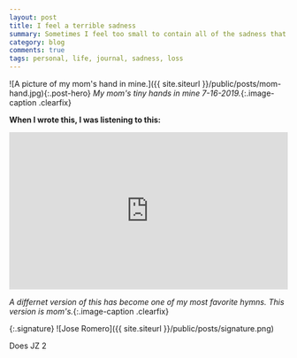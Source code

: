 ```yaml
---
layout: post
title: I feel a terrible sadness
summary: Sometimes I feel too small to contain all of the sadness that is inside of me.
category: blog
comments: true
tags: personal, life, journal, sadness, loss 
---
```


![A picture of my mom's hand in mine.]({{ site.siteurl }}/public/posts/mom-hand.jpg){:.post-hero}
*My mom's tiny hands in mine 7-16-2019.*{:.image-caption .clearfix}

**When I wrote this, I was listening to this:**
 <style>.embed-container { position: relative; padding-bottom: 56.25%; height: 0; overflow: hidden; max-width: 100%; } .embed-container iframe, .embed-container object, .embed-container embed { position: absolute; top: 0; left: 0; width: 100%; height: 100%; }</style>
<div class='embed-container'><iframe src='https://www.youtube.com/embed/J2Ceyk8cZOk?rel=0&amp;t=27s&amp;showinfo=0' frameborder='0' allowfullscreen></iframe></div>

*A differnet version of this has become one of my most favorite hymns. This version is mom's.*{:.image-caption .clearfix}

{:.signature}
![Jose Romero]({{ site.siteurl }}/public/posts/signature.png)




<div class="container">
Does JZ 2

<ul>
    <li class="plyr__cite plyr__cite--youtube" id="player" hidden>
        <small>
            <a href="https://www.youtube.com/watch?v=bTqVqk7FSmY" target="_blank">View From A Blue Moon</a>
            on&nbsp;
            <span class="color--youtube">
            <svg class="icon" role="presentation">
                <title>YouTube</title>
                <path d="M15.8,4.8c-0.2-1.3-0.8-2.2-2.2-2.4C11.4,2,8,2,8,2S4.6,2,2.4,2.4C1,2.6,0.3,3.5,0.2,4.8C0,6.1,0,8,0,8
                s0,1.9,0.2,3.2c0.2,1.3,0.8,2.2,2.2,2.4C4.6,14,8,14,8,14s3.4,0,5.6-0.4c1.4-0.3,2-1.1,2.2-2.4C16,9.9,16,8,16,8S16,6.1,15.8,4.8z
                M6,11V5l5,3L6,11z"></path></svg>
                YouTube
        </span>
    </small>
    </li>
</ul>

</div>
<script>
    const player = new Plyr('#player', {});
    window.player = player;
</script>